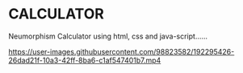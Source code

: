 # CALCULATOR
Neumorphism Calculator using html, css and java-script......

https://user-images.githubusercontent.com/98823582/192295426-26dad21f-10a3-42ff-8ba6-c1af547401b7.mp4
